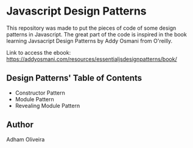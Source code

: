 # Javascript Design Patterns
This repository was made to put the pieces of code of some design patterns in Javascript. The great part of the code is inspired in the book learning Javsacript Design Patterns by Addy Osmani from O'reilly. 

Link to access the ebook: https://addyosmani.com/resources/essentialjsdesignpatterns/book/

## Design Patterns' Table of Contents
- Constructor Pattern
- Module Pattern
- Revealing Module Pattern

## Author
Adham Oliveira
